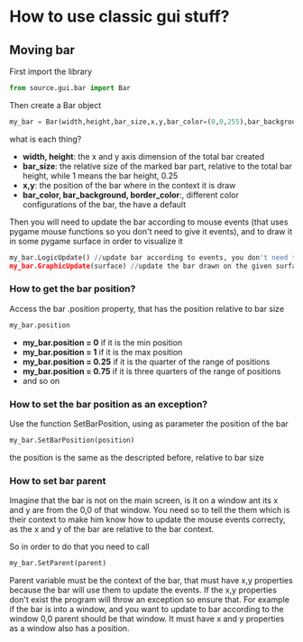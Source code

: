 # How to use classic gui stuff? #


## Moving bar ##

First import the library
```python
from source.gui.bar import Bar
```
Then create a Bar object
```python
my_bar = Bar(width,height,bar_size,x,y,bar_color=(0,0,255),bar_background=(255,255,255),border_color=(0,0,0))
```
what is each thing?
* **width, height**: the x and y axis dimension of the total bar created
* **bar_size**: the relative size of the marked bar part, relative to the total bar height, while 1 means the bar height, 0.25 
* **x,y**: the position of the bar where in the context it is draw
* **bar_color, bar_background, border_color**:, different color configurations of the bar, the have a default


Then you will need to update the bar according to mouse events (that uses pygame mouse functions so you don't need to give it events), and to draw it in some pygame surface in order to visualize it

```python
my_bar.LogicUpdate() //update bar according to events, you don't need to give it nothing
my_bar.GraphicUpdate(surface) //update the bar drawn on the given surface that you need to give
```

### How to get the bar position? ###
Access the bar .position property, that has the position relative to bar size
```python
my_bar.position
```
* **my_bar.position = 0** if it is the min position
* **my_bar.position = 1** if it is the max position
* **my_bar.position = 0.25** if it is the quarter of the range of positions
* **my_bar.position = 0.75** if it is three quarters of the range of positions
* and so on

### How to set the bar position as an exception? ###
Use the function SetBarPosition, using as parameter the position of the bar
```python
my_bar.SetBarPosition(position)
```
the position is the same as the descripted before, relative to bar size


### How to set bar parent ###
Imagine that the bar is not on the main screen, is it on a window ant its x and y are from the 0,0 of that window. You need so to tell the them which is their context to make him know how to update the mouse events correcty, as the x and y of the bar are relative to the bar context.

So in order to do that you need to call

```python
my_bar.SetParent(parent)
```

Parent variable must be the context of the bar, that must have x,y properties because the bar will use them to update the events. If the x,y properties don't exist the program will throw an exception so ensure that. For example if the bar is into a window, and you want to update to bar according to the window 0,0 parent should be that window. It must have x and y properties as a window also has a position.
